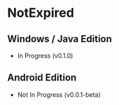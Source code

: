 # NotExpired

## Windows / Java Edition
 * In Progress (v0.1.0)
 
## Android Edition
 * Not In Progress (v0.0.1-beta)

